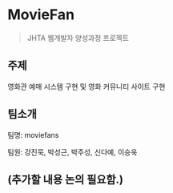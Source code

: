 # MovieFan

> JHTA 웹개발자 양성과정 프로젝트

## 주제

영화관 예매 시스템 구현 및 영화 커뮤니티 사이트 구현

## 팀소개

팀명: moviefans

팀원: 강진묵, 박성근, 박주성, 신다예, 이승욱

## (추가할 내용 논의 필요함.)
